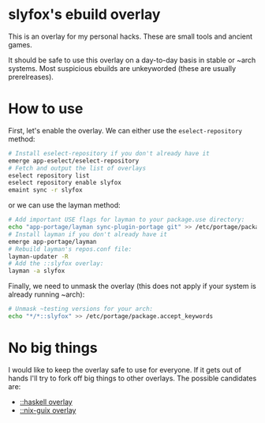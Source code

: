 # slyfox's ebuild overlay

This is an overlay for my personal hacks. These are small tools and
ancient games.

It should be safe to use this overlay on a day-to-day basis
in stable or ~arch systems. Most suspicious ebuilds are
unkeyworded (these are usually prerelreases).

# How to use

First, let's enable the overlay. We can either use the
`eselect-repository` method:

```sh
# Install eselect-repository if you don't already have it
emerge app-eselect/eselect-repository
# Fetch and output the list of overlays
eselect repository list
eselect repository enable slyfox
emaint sync -r slyfox
```

or we can use the layman method:

```sh
# Add important USE flags for layman to your package.use directory:
echo "app-portage/layman sync-plugin-portage git" >> /etc/portage/package.use/layman
# Install layman if you don't already have it
emerge app-portage/layman
# Rebuild layman's repos.conf file:
layman-updater -R
# Add the ::slyfox overlay:
layman -a slyfox
```

Finally, we need to unmask the overlay (this does not apply if your system
is already running ~arch):

```sh
# Unmask ~testing versions for your arch:
echo "*/*::slyfox" >> /etc/portage/package.accept_keywords
```

# No big things

I would like to keep the overlay safe to use for everyone.
If it gets out of hands I'll try to fork off big things
to other overlays. The possible candidates are:

- [::haskell overlay](https://github.com/gentoo-haskell/gentoo-haskell/)
- [::nix-guix overlay](https://github.com/trofi/nix-guix-gentoo/)
